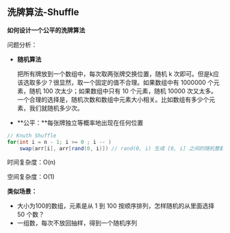 ## 洗牌算法-Shuffle

**如何设计一个公平的洗牌算法**

问题分析：

- **随机算法**

  把所有牌放到一个数组中，每次取两张牌交换位置，随机 k 次即可。但是k应该选取多少？很显然，取一个固定的值不合理。如果数组中有 1000000 个元素，随机 100 次太少；如果数组中只有 10 个元素，随机 10000 次又太多。一个合理的选择是，随机次数和数组中元素大小相关。比如数组有多少个元素，我们就随机多少次。

- **公平：**每张牌独立等概率地出现在任何位置

```java
// Knuth Shuffle
for(int i = n - 1; i >= 0 ; i -- )
    swap(arr[i], arr[rand(0, i)]) // rand(0, i) 生成 [0, i] 之间的随机整数
```

时间复杂度：O(n)

空间复杂度：O(1)

**类似场景：**

- 大小为100的数组，元素是从 1 到 100 按顺序排列，怎样随机的从里面选择 50 个数？
- 一组数，每次不放回抽样，得到一个随机序列